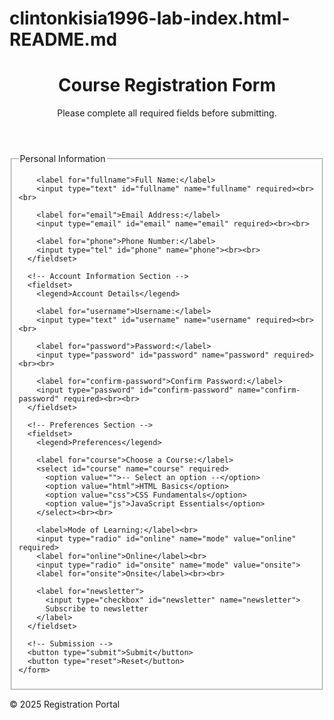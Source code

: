 # clintonkisia1996-lab-index.html-README.md<!DOCTYPE html>
<html lang="en">
<head>
  <meta charset="UTF-8">
  <title>Registration Form</title>
</head>
<body>
  <header>
    <h1>Course Registration Form</h1>
    <p>Please complete all required fields before submitting.</p>
  </header>

  <main>
    <!-- Semantic form element -->
    <form action="/submit" method="post">
      <!-- Personal Information Section -->
      <fieldset>
        <legend>Personal Information</legend>

        <label for="fullname">Full Name:</label>
        <input type="text" id="fullname" name="fullname" required><br><br>

        <label for="email">Email Address:</label>
        <input type="email" id="email" name="email" required><br><br>

        <label for="phone">Phone Number:</label>
        <input type="tel" id="phone" name="phone"><br><br>
      </fieldset>

      <!-- Account Information Section -->
      <fieldset>
        <legend>Account Details</legend>

        <label for="username">Username:</label>
        <input type="text" id="username" name="username" required><br><br>

        <label for="password">Password:</label>
        <input type="password" id="password" name="password" required><br><br>

        <label for="confirm-password">Confirm Password:</label>
        <input type="password" id="confirm-password" name="confirm-password" required><br><br>
      </fieldset>

      <!-- Preferences Section -->
      <fieldset>
        <legend>Preferences</legend>

        <label for="course">Choose a Course:</label>
        <select id="course" name="course" required>
          <option value="">-- Select an option --</option>
          <option value="html">HTML Basics</option>
          <option value="css">CSS Fundamentals</option>
          <option value="js">JavaScript Essentials</option>
        </select><br><br>

        <label>Mode of Learning:</label><br>
        <input type="radio" id="online" name="mode" value="online" required>
        <label for="online">Online</label><br>
        <input type="radio" id="onsite" name="mode" value="onsite">
        <label for="onsite">Onsite</label><br><br>

        <label for="newsletter">
          <input type="checkbox" id="newsletter" name="newsletter">
          Subscribe to newsletter
        </label>
      </fieldset>

      <!-- Submission -->
      <button type="submit">Submit</button>
      <button type="reset">Reset</button>
    </form>
  </main>

  <footer>
    <p>&copy; 2025 Registration Portal</p>
  </footer>
</body>
</html>
